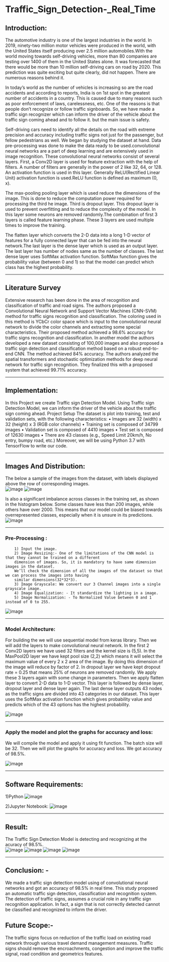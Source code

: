 # Traffic_Sign_Detection-_Real_Time

## Introduction:
The automotive industry is one of the largest industries in the world. In 2019, ninety-two million motor vehicles were produced in the world, with the United States itself producing over 2.5 million automobiles.With the world moving towards self-driving vehicles, more than 80 companies are testing over 1400 of them in the United States alone. It was forecasted that there would be more than 10 million self-driving cars on road by 2020. This prediction was quite exciting but quite clearly, did not happen. There are numerous reasons behind it.

In today’s world as the number of vehicles is increasing so are the road accidents and according to reports, India is on 1st spot in the greatest number of accidents in a country. This is caused due to many reasons such as poor enforcement of laws, carelessness, etc. One of the reasons is that people don’t recognize or follow 
traffic signboards. So, we have made a traffic sign recognizer which can inform the driver of the vehicle about the traffic sign coming ahead and to follow it. but the main issue is safety. 

Self-driving cars need to identify all the details on the road with extreme precision and accuracy including traffic signs not just for the passenger, but fellow pedestrians as well. We began by studying the dataset at hand. Data pre-processing was done to make the data ready to be used.convolutional neural networks are a part of deep learning and are extensively used in image recognition. These convolutional neural networks consist of several layers. First, a Conv2D layer is used for feature extraction with the help of filters. A number of filters are generally in the power of 2 like 32, 64, or 128. An activation function is used in this layer. Generally ReLU(Rectified Linear Unit) activation function is used.ReLU function is defined as maximum (0, x).

The max-pooling pooling layer which is used reduce the dimensions of the image. This is done to reduce the computation power required for processing the third he image. Third is dropout layer. This dropout layer is used to prevent overfitting and to reduce the complexity of the model. In this layer some neurons are removed randomly.The combination of first 3 layers is called feature learning phase. These 3 layers are used multiple times to improve the training.

The flatten layer which converts the 2-D data into a long 1-D vector of features for a fully connected layer that can be fed into the neural network.The last layer is the dense layer which is used as an output layer. The last layer has number of nodes same as the number of classes. The last dense layer uses SoftMax activation function. SoftMax function gives the probability value (between 0 and 1) so that the model can predict which class has the highest probability.

---------------------------------------------------------------------------------------------------------------------------------------------------------------------------------

## Literature Survey

Extensive research has been done in the area of recognition and classification of traffic and road signs. The authors proposed a Convolutional Neural Network and Support Vector Machines (CNN-SVM) method for traffic signs recognition and classification. The coloring used in this method is YCbCr color space which is input to the convolutional neural network to divide the color channels and extracting some special characteristics. 
Their proposed method achieved a 98.6% accuracy for traffic signs recognition and classification. In another model the authors developed a new dataset consisting of 100,000 images and also proposed a traffic sign detection and classification method based on a robust end-to-end CNN. The method achieved 84% accuracy. 
The authors analyzed the spatial transformers and stochastic optimization methods for deep neural network for traffic sign recognition. They finalized this with a proposed system that achieved 99.71% accuracy. 

---------------------------------------------------------------------------------------------------------------------------------------------------------------------------------

## Implementation:
In this Project we create Traffic sign Detection Model. Using Traffic sign Detection Model, we can inform 
the driver of the vehicle about the traffic sign coming ahead. 
Project Setup 
The dataset is plot into training, test and validation sets, with the following characteristics: 
           • Images are 32 (width) x 32 (height) x 3 (RGB color channels) 
           • Training set is composed of 34799 images 
           • Validation set is composed of 4410 images 
           • Test set is composed of 12630 images 
           • There are 43 classes (e.g., Speed Limit 20km/h, No entry, bumpy road, etc.) Moreover, we 
              will be using Python 3.7 with TensorFlow to write our code. 

---------------------------------------------------------------------------------------------------------------------------------------------------------------------------------

## Images And Distribution:  
The below a sample of the images from the dataset, with labels displayed above the row of corresponding images.  
![image](https://user-images.githubusercontent.com/66352630/126506498-0fdb0429-1673-4d80-a445-f7f1c4ad1a6b.png)
![image](https://user-images.githubusercontent.com/66352630/126506519-edd04e95-4c79-4e8a-bda2-8403a1a73669.png)

Is also a significant imbalance across classes in the training set, as shown in  the histogram below. Some classes have less than 200 images, while others have over 2000. This means that our model could be biased towards overrepresented classes, especially when it is unsure in its predictions.  
![image](https://user-images.githubusercontent.com/66352630/126506655-63dba40a-0f6a-4376-b678-7578d92a1356.png)

---------------------------------------------------------------------------------------------------------------------------------------------------------------------------------

### Pre-Processing :

        1) Input the image.
        2) Image Resizing:- One of the limitations of the CNN model is that they cannot be trained on a different
        dimension of images. So, it is mandatory to have same dimension images in the dataset. 
        We’ll check the dimension of all the images of the dataset so that we can process the images into having 
        similar dimensions(32*32*3).
        3) Image Grayscale: We convert our 3 Channel images into a single grayscale image.  
        4) Image Equalization: - It standardize the lighting in a image. 
        5) Image Normalization: - To Normalized Value between 0 and 1 instead of 0 to 255.
   
  ![image](https://user-images.githubusercontent.com/66352630/126506757-2335733e-9eae-4676-8993-4c370bb8a608.png)
      
---------------------------------------------------------------------------------------------------------------------------------------------------------------------------------

### Model Architecture:

For building the we will use sequential model from keras library. Then we will add the layers to make convolutional neural network. In the first 2 Conv2D layers we have used 32 filters and the kernel size is (5,5). In the MaxPool2D layer we have kept pool size (2,2) which means it will select the maximum value of every 
2 x 2 area of the image. By doing this dimension of the image will reduce by factor of 2. In dropout layer we have kept dropout rate = 0.25 that means 25% of neurons are removed randomly. We apply these 3 layers again with some change in parameters. Then we apply flatten layer to convert 2-D data to 1-D vector. This layer is followed by dense layer, dropout layer and dense layer again. The last dense layer outputs 43 nodes as the traffic signs are divided into 43 categories in our dataset. This layer uses the SoftMax activation function which gives probability value and predicts which of the 43 options has the highest probability.

![image](https://user-images.githubusercontent.com/66352630/126507794-9cf333a8-af75-4a80-9905-ccaf85a08ab0.png)

---------------------------------------------------------------------------------------------------------------------------------------------------------------------------------

### Apply the model and plot the graphs for accuracy and loss:
We will compile the model and apply it using fit function. The batch size will be 32. Then we will plot the graphs for accuracy and loss. We got accuracy of 98.5%.

![image](https://user-images.githubusercontent.com/66352630/126447388-a3e59aa3-a2af-45d1-b6a3-a57a94034a1e.png)

---------------------------------------------------------------------------------------------------------------------------------------------------------------------------------

## Software Requirements: 

1)Python
![image](https://user-images.githubusercontent.com/66352630/126508000-3bc05e84-4a0b-4eee-aa3a-f7adfa34cbc2.png)

2)Jupyter Notebook:
![image](https://user-images.githubusercontent.com/66352630/126508074-311aa8b2-9436-4330-854d-e255d47d3a49.png)

---------------------------------------------------------------------------------------------------------------------------------------------------------------------------------
## Result:

The Traffic Sign Detection Model is detecting and recognizing at the acuracy of 98.5%.  
![image](https://user-images.githubusercontent.com/66352630/126508318-c9a3c1f7-8e8e-49d1-befd-bcc10dd4f119.png)
![image](https://user-images.githubusercontent.com/66352630/126508359-e4f613f1-dd61-4a43-8e06-ee44b73aa79e.png)
![image](https://user-images.githubusercontent.com/66352630/126508395-15b527fd-fcf4-4cd8-b769-6cab945354cb.png)
![image](https://user-images.githubusercontent.com/66352630/126508413-807f6078-2f6d-4578-95c3-41a25929d80e.png)

---------------------------------------------------------------------------------------------------------------------------------------------------------------------------------

## Conclusion: -  
We made a traffic sign detection model using of convolutional neural networks and got an accuracy of 98.5% in real time.  This  study proposed  an automatic  traffic sign  detection,  classification  and  recognition system.  The detection  of traffic  signs, assumes  a crucial  role  in  any  traffic  sign  recognition application.  In  fact,  a  sign  that  is  not  correctly detected  cannot  be  classified  and  recognized  to inform the driver.   
  
## Future Scope:-  
The traffic signs focus on reduction of the traffic load on existing road network through various travel demand management measures. Traffic signs should remove the encroachments, congestion and improve the traffic signal, road condition and geometrics features.  





